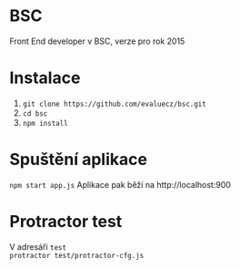 # BSC
Front End developer v BSC, verze pro rok 2015

# Instalace

1. `git clone https://github.com/evaluecz/bsc.git`<br/>
2. `cd bsc`<br/>
3. `npm install`

# Spuštění aplikace
`npm start app.js`
Aplikace pak běží na http://localhost:900

# Protractor test
V adresáři `test`<br/>
`protractor test/protractor-cfg.js`